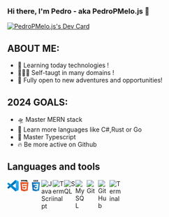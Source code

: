### Hi there, I'm Pedro - aka PedroPMelo.js 👋 

<a href="https://app.daily.dev/pedropmelojs"><img src="https://api.daily.dev/devcards/v2/wPWSh9KaC8NwTo5OJf7vl.png?r=ciz&type=default" width="356" alt="PedroPMelo.js's Dev Card"/></a>

## ABOUT ME:
- 🔭 Learning today technologies !
- 👨🏻‍🎓 Self-taugt in many domains !
- 🤝 Fully open to new adventures and opportunities!

## 2024 GOALS:
- 🛸 Master MERN stack
- 🎌 Learn more languages like C#,Rust or Go
- 🚀 Master Typescript
- 🔥 Be more active on Github

## Languages and tools
<img align="left" alt="Visual Studio Code" width="26px" src="https://raw.githubusercontent.com/github/explore/80688e429a7d4ef2fca1e82350fe8e3517d3494d/topics/visual-studio-code/visual-studio-code.png" />
<img align="left" alt="HTML5" width="26px" src="https://raw.githubusercontent.com/github/explore/80688e429a7d4ef2fca1e82350fe8e3517d3494d/topics/html/html.png" />
<img align="left" alt="CSS3" width="26px" src="https://raw.githubusercontent.com/github/explore/80688e429a7d4ef2fca1e82350fe8e3517d3494d/topics/css/css.png" />
<img align="left" alt="JavaScript" width="26px"src="https://img.icons8.com/dusk/64/000000/javascript-logo.png"/>
<img align="left" alt="Terminal" width="26px" src="https://img.icons8.com/color/48/000000/react-native.png"/>
<img align="left" alt="SQL" width="26px" src="https://img.icons8.com/color-glass/48/000000/sql.png" />
<img align="left" alt="MySQL" width="26px" src="https://img.icons8.com/officel/80/000000/mysql.png" />
<img align="left" alt="Git" width="26px" src="https://img.icons8.com/color/48/000000/git.png" />
<img align="left" alt="GitHub" width="26px" src="https://img.icons8.com/stickers/100/000000/github.png" />
<img align="left" alt="Terminal" width="26px" src="https://img.icons8.com/fluency/48/000000/console.png" />                   <br> <br/>
<br />

